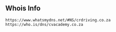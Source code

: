 ## Whois Info
```
https://www.whatsmydns.net/#NS/crdriving.co.za
https://who.is/dns/cvacademy.co.za
```
